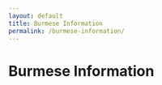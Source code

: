 ```yaml
---
layout: default
title: Burmese Information
permalink: /burmese-information/
---
```

# Burmese Information